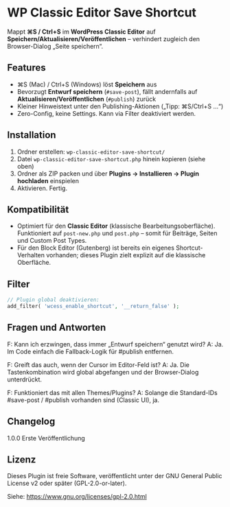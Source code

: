 # WP Classic Editor Save Shortcut

Mappt **⌘S / Ctrl+S** im **WordPress Classic Editor** auf **Speichern/Aktualisieren/Veröffentlichen** – verhindert zugleich den Browser-Dialog „Seite speichern“.

## Features
- ⌘S (Mac) / Ctrl+S (Windows) löst **Speichern** aus
- Bevorzugt **Entwurf speichern** (`#save-post`), fällt andernfalls auf **Aktualisieren/Veröffentlichen** (`#publish`) zurück
- Kleiner Hinweistext unter den Publishing-Aktionen („Tipp: ⌘S/Ctrl+S …“)
- Zero-Config, keine Settings. Kann via Filter deaktiviert werden.

## Installation
1. Ordner erstellen: `wp-classic-editor-save-shortcut/`
2. Datei `wp-classic-editor-save-shortcut.php` hinein kopieren (siehe oben)
3. Ordner als ZIP packen und über **Plugins → Installieren → Plugin hochladen** einspielen
4. Aktivieren. Fertig.

## Kompatibilität
- Optimiert für den **Classic Editor** (klassische Bearbeitungsoberfläche). Funktioniert auf `post-new.php` und `post.php` – somit für Beiträge, Seiten und Custom Post Types.
- Für den Block Editor (Gutenberg) ist bereits ein eigenes Shortcut-Verhalten vorhanden; dieses Plugin zielt explizit auf die klassische Oberfläche.

## Filter
```php
// Plugin global deaktivieren:
add_filter( 'wcess_enable_shortcut', '__return_false' );
```
## Fragen und Antworten

F: Kann ich erzwingen, dass immer „Entwurf speichern“ genutzt wird?
A: Ja. Im Code einfach die Fallback-Logik für #publish entfernen.

F: Greift das auch, wenn der Cursor im Editor-Feld ist?
A: Ja. Die Tastenkombination wird global abgefangen und der Browser-Dialog unterdrückt.

F: Funktioniert das mit allen Themes/Plugins?
A: Solange die Standard-IDs #save-post / #publish vorhanden sind (Classic UI), ja.

## Changelog
1.0.0 Erste Veröffentlichung

## Lizenz

Dieses Plugin ist freie Software, veröffentlicht unter der
GNU General Public License v2 oder später (GPL-2.0-or-later).

Siehe: https://www.gnu.org/licenses/gpl-2.0.html
